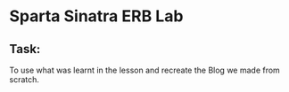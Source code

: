 # Sparta Sinatra ERB Lab

## Task: 
To use what was learnt in the lesson and recreate the Blog we made from scratch.